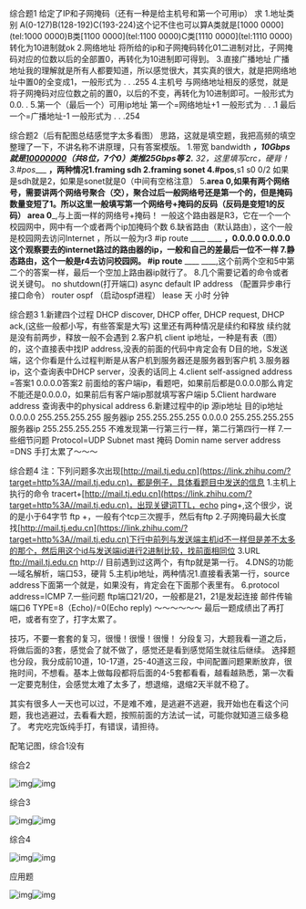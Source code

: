 综合题1
给定了IP和子网掩码（还有一种是给主机号和第一个可用ip）
求
1.地址类别 
 A(0-127)B(128-192)C(193-224)这个记不住也可以算A类就是[1000 0000](tel:1000 0000)B类[1100 0000](tel:1100 0000)C类[1110 0000](tel:1110 0000)转化为10进制就ok
2.网络地址 
将所给的ip和子网掩码转化01二进制对比，子网掩码对应的位数以后的全部置0，再转化为10进制即可得到。
3.直接广播地址
广播地址我的理解就是所有人都要知道，所以感觉很大，其实真的很大，就是把网络地址中置0的全变成1，一般形式为 . . .255
4.主机号
与网络地址相反的感觉，就是将子网掩码对应位数之前的置0，以后的不变，再转化为10进制即可。一般形式为0.0. .
5.第一个（最后一个）可用ip地址
第一个=网络地址+1  一般形式为 . . .1
最后一个=广播地址-1  一般形式为 . . .254

综合题2（后有配图总结感觉字太多看图）
思路，这就是填空题，我把高频的填空整理了一下，不讲名称不讲原理，只有答案模版。
1.带宽 bandwidth _____，10Gbps就是[10000000](tel:10000000)（共8位，7个0）类推25Gbps等
2.____ 32，这里填写crc，硬背！
3.#pos____  ____，两种情况1.framing sdh
    2.framing sonet
4.#pos____,s1 s0 0/2 如果是sdh就是2，如果是sonet就是0（中间有空格注意）
5.____area 0,如果有两个网络号，需要讲两个网络号聚合（交），聚合过后一般网络号还是第一个的，但是掩码数量变短了1。所以这里一般填写第一个网络号+掩码的反码（反码是变短1的反码）
area 0_____,与上面一样的网络号+掩码！
一般这个路由器是R3，它在一个一个校园网中，网中有一个或者两个ip加掩码个数
6.缺省路由（默认路由），这个一般是校园网去访问Internet ，所以一般为r3
\#ip route ____ ____ ____，0.0.0.0 0.0.0.0 这个观察要去的internet路过的路由器的ip，一般和自己的差最后一位不一样
7.静态路由，这个一般是r4去访问校园网。
\#ip route____ ____ ____,这个前两个空和5中第二个的答案一样，最后一个空加上路由器ip就行了。
8.几个需要记着的命令或者说关键句。
   no shutdown(打开端口)
   async default IP address （配置异步串行接口命令）
   router ospf （启动ospf进程）
   lease 天 小时 分钟 

综合题3
1.新建四个过程
DHCP discover,
DHCP offer,
DHCP request,
DHCP ack,(这些一般都小写，有些答案是大写)
这里还有两种情况是续约和释放
续约就是没有前两步，释放一般不会遇到
2.客户机 client ip地址，一种是有表（图）的，这个直接表中找IP address,没表的前面的代码中肯定会有 D目的地，S发送端，这个你看是什么过程判断是从客户机到服务器还是服务器到客户机
3.服务器ip，这个查询表中DHCP server，没表的话同上
4.client self-assigned address =答案1 0.0.0.0答案2 前面给的客户端ip，看题吧，如果前后都是0.0.0.0那么肯定不能还是0.0.0.0，如果前后有客户端ip那就填写客户端ip
5.Client hardware address 查询表中的physical address
6.新建过程中的ip
源ip地址                          目的ip地址
0.0.0.0                             255.255.255.255
服务器ip                          255.255.255.255
0.0.0.0                             255.255.255.255
服务器ip                          255.255.255.255
不难发现第一行第三行一样，第二行第四行一样
7.一些细节问题
Protocol=UDP
Subnet mast 掩码
Domin name server address =DNS
手打太累了～～～

综合题4
注：下列问题多次出现[http://mail.tj.edu.cn](https://link.zhihu.com/?target=http%3A//mail.tj.edu.cn)，都是例子，具体看题目中发送的信息
1.主机上执行的命令
  tracert+[http://mail.tj.edu.cn](https://link.zhihu.com/?target=http%3A//mail.tj.edu.cn)，出现关键词TTL，echo
  ping+,这个很少，说的是小于64字节
  ftp +，一般有个tcp三次握手，然后有ftp
2.子网掩码最大长度
找[http://mail.tj.edu.cn](https://link.zhihu.com/?target=http%3A//mail.tj.edu.cn)下行中前列与发送端主机id不一样但是差不太多的那个，然后用这个id与发送端id进行2进制比较，找前面相同位
3.URL
ftp://mail.tj.edu.cn
http://
目前遇到过这两个，有ftp就是第一行。
4.DNS的功能—域名解析，端口53，硬背
5.主机ip地址，两种情况1.直接看表第一行，source address下面第一个就是，如果没有，肯定会在下面那个表里有。
6.protocol address=ICMP
7.一些问题
ftp端口21/20，一般都是21，21是发起连接
邮件传输端口6
TYPE=8（Echo)/=0(Echo reply)
～～～～～～
最后一题成绩出了再打吧，或者有空了，打字太累了。



技巧，不要一套套的复习，很慢！很慢！很慢！
分段复习，大题我看一道之后，将做后面的3套，感觉会了就不做了，感觉还是看到感觉陌生就往后继续。
选择题也分段，我分成前10道，10-17道，25-40道这三段，中间配置问题果断放弃，很拖时间，不想看。基本上做每段都将后面的4-5套都看看，越看越熟悉，第一次看一定要克制住，会感觉太难了太多了，想退缩，退缩2天半就不稳了。

其实有很多人一天也可以过，不是难不难，是逃避不逃避，我开始也在看这个问题，我也逃避过，去看看大题，按照前面的方法试一试，可能你就知道三级多稳了。
考完吃完饭纯手打，有错误，请担待。

配笔记图，综合1没有

综合2

![img](https://pic4.zhimg.com/50/v2-b646981f130c2dd367402bf0a5a880c3_hd.jpg?source=1940ef5c)![img](https://pic4.zhimg.com/80/v2-b646981f130c2dd367402bf0a5a880c3_720w.jpg?source=1940ef5c)


综合3





![img](https://pic4.zhimg.com/50/v2-38780797066c343219af702de351c429_hd.jpg?source=1940ef5c)![img](https://pic4.zhimg.com/80/v2-38780797066c343219af702de351c429_720w.jpg?source=1940ef5c)


综合4





![img](https://pic1.zhimg.com/50/v2-741e494ec60073618e70aeba6ece880e_hd.jpg?source=1940ef5c)![img](https://pic1.zhimg.com/80/v2-741e494ec60073618e70aeba6ece880e_720w.jpg?source=1940ef5c)



应用题



![img](https://pic1.zhimg.com/50/v2-1cda131a69f09450462ae4b791d40c0d_hd.jpg?source=1940ef5c)![img](https://pic1.zhimg.com/80/v2-1cda131a69f09450462ae4b791d40c0d_720w.jpg?source=1940ef5c)